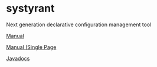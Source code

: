 systyrant
=========

Next generation declarative configuration management tool

[Manual](http://kloudtek.github.io/systyrant/manual/chunked/index.xhtml)

[Manual (Single Page](http://kloudtek.github.io/systyrant/manual/allinone/manual.xhtml)

[Javadocs](http://kloudtek.github.io/systyrant/javadocs/index.html)

